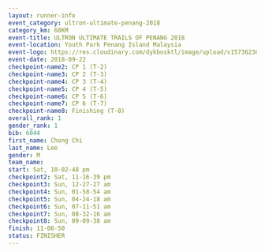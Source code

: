 ```yaml
---
layout: runner-info 
event_category: ultron-ultimate-penang-2018 
category_km: 60KM 
event-title: ULTRON ULTIMATE TRAILS OF PENANG 2018 
event-location: Youth Park Penang Island Malaysia 
event-logo: https://res.cloudinary.com/dykbosktl/image/upload/v1573623002/Logo/ULTRO_2018_LOGO_btp5xw.jpg 
event-date: 2018-09-22 
checkpoint-name2: CP 1 (T-2) 
checkpoint-name3: CP 2 (T-3) 
checkpoint-name4: CP 3 (T-4) 
checkpoint-name5: CP 4 (T-5) 
checkpoint-name6: CP 5 (T-6) 
checkpoint-name7: CP 6 (T-7) 
checkpoint-name8: Finishing (T-8) 
overall_rank: 1
gender_rank: 1
bib: 6044
first_name: Chong Chi
last_name: Lee
gender: M
team_name: 
start: Sat, 10-02-48 pm
checkpoint2: Sat, 11-16-39 pm
checkpoint3: Sun, 12-27-27 am
checkpoint4: Sun, 01-58-54 am
checkpoint5: Sun, 04-24-18 am
checkpoint6: Sun, 07-11-51 am
checkpoint7: Sun, 08-32-16 am
checkpoint8: Sun, 09-09-38 am
finish: 11-06-50
status: FINISHER
---
```

